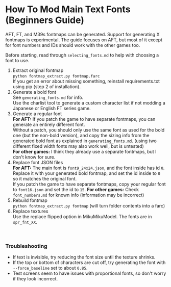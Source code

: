 How To Mod Main Text Fonts (Beginners Guide)
============================================

AFT, FT, and M39s fontmaps can be generated. Support for generating X fontmaps is experimental.
The guide focuses on AFT, but most of it except for font numbers and IDs should work with the other games too.

Before starting, read through `selecting_fonts.md` to help with choosing a font to use.

1. Extract original fontmap  
   `python fontmap_extract.py fontmap.farc`  
   If you get an error about missing something, reinstall requirements.txt using pip (step 2 of installation).
2. Generate a bold font  
   See `generating_fonts.md` for info.  
   Use the charlist tool to generate a custom character list if not modding a Japanese or English FT series game.
3. Generate a regular font  
   **For AFT:** If you patch the game to have separate fontmaps, you can generate an entirely different font.  
   Without a patch, you should only use the same font as used for the bold one (but the non-bold version),
   and copy the sizing info from the generated bold font as explained in `generating_fonts.md`.
   (using two different fixed width fonts may also work well, but is untested)  
   **For other games:** I think they already use a separate fontmaps, but I don't know for sure.
4. Replace font JSON files  
   **For AFT:** The main font is `font9_24x24.json`, and the font inside has id `0`.
   Replace it with your generated bold fontmap, and set the id inside to `0` so it matches the original font.  
   If you patch the game to have separate fontmaps, copy your regular font to `font16.json` and set the id to `15`.
   **For other games:** Check `font_numbers.md` for known info (information may be incorrect)
5. Rebuild fontmap  
   `python fontmap_extract.py fontmap` (will turn folder contents into a farc)
6. Replace textures  
   Use the replace flipped option in MikuMikuModel. The fonts are in `spr_fnt_XX`.

　

### Troubleshooting
- If text is invisible, try reducing the font size until the texture shrinks.
- If the top or bottom of characters are cut off, try generating the font with `--force_baseline` set to about `0.85`.
- Test screens seem to have issues with proportional fonts, so don't worry if they look incorrect.